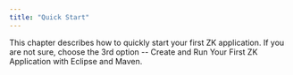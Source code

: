 ```yaml
---
title: "Quick Start"
---
```


This chapter describes how to quickly start your first ZK application.
If you are not sure, choose the 3rd option -- Create and Run Your First
ZK Application with Eclipse and Maven.
